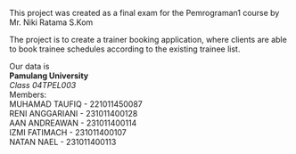 This project was created as a final exam for the Pemrograman1 course by Mr. Niki Ratama S.Kom

The project is to create a trainer booking application, where clients are able to book trainee schedules according to the existing trainee list.

Our data is <br>
**Pamulang University** <br>
_Class 04TPEL003_ <br>
Members: <br>
MUHAMAD TAUFIQ - 221011450087 <br>
RENI ANGGARIANI - 231011400128 <br>
AAN ANDREAWAN - 231011400114 <br>
IZMI FATIMACH - 231011400107 <br>
NATAN NAEL - 231011400113 <br>
